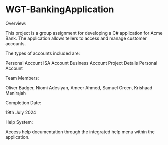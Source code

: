 # WGT-BankingApplication
Overview:

This project is a group assignment for developing a C# application for Acme Bank. The application allows tellers to access and manage customer accounts. 

The types of accounts included are:

Personal Account
ISA Account
Business Account
Project Details
Personal Account

Team Members: 

Oliver Badger, Niomi Adesiyan, Ameer Ahmed, Samuel Green, Krishaad Manirajah

Completion Date:

19th July 2024

Help System:

Access help documentation through the integrated help menu within the application.
